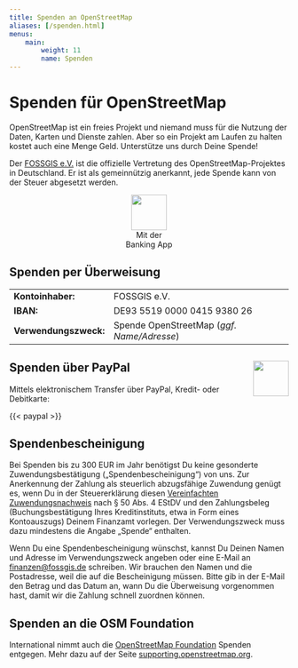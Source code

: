 ```yaml
---
title: Spenden an OpenStreetMap
aliases: [/spenden.html]
menus:
    main:
        weight: 11
        name: Spenden
---
```


# Spenden für OpenStreetMap

OpenStreetMap ist ein freies Projekt und niemand muss für die Nutzung der
Daten, Karten und Dienste zahlen. Aber so ein Projekt am Laufen zu halten
kostet auch eine Menge Geld. Unterstütze uns durch Deine Spende!

Der [FOSSGIS e.V.](https://www.fossgis.de/) ist die offizielle Vertretung des
OpenStreetMap-Projektes in Deutschland. Er ist als gemeinnützig anerkannt,
jede Spende kann von der Steuer abgesetzt werden.

<div class="grid-container">

<div class="grid-box">

<div class="float-right" style="text-align: center;">
<img src="/spenden/bank-qr.png" width="64" height="64"/><br/>
Mit der<br/>Banking App
</div>


## Spenden per Überweisung

<table>
  <tbody>
    <tr><td><b>Kontoinhaber:</b></td><td>FOSSGIS e.V.</td></tr>
    <tr><td><b>IBAN:</b></td><td>DE93 5519 0000 0415 9380 26</td></tr>
    <tr><td><b>Verwendungszweck:</b></td><td>Spende OpenStreetMap (<i>ggf. Name/Adresse</i>)</td></tr>
  </tbody>
</table>

</div>
<div class="grid-box">

<img src="/spenden/paypal-qr.png" width="64" height="64" style="float: right;"/>

## Spenden über PayPal

Mittels elektronischem Transfer über PayPal, Kredit- oder Debitkarte:

{{< paypal >}}

</div>
</div>

## Spendenbescheinigung

Bei Spenden bis zu 300 EUR im Jahr benötigst Du keine gesonderte
Zuwendungsbestätigung („Spendenbescheinigung“) von uns. Zur Anerkennung der
Zahlung als steuerlich abzugsfähige Zuwendung genügt es, wenn Du in der
Steuererklärung diesen [Vereinfachten
Zuwendungsnachweis](https://www.fossgis.de/verein/spenden/Vereinfachter-Zuwendungsnachweis-FOSSGIS.pdf)
nach § 50 Abs. 4 EStDV und den Zahlungsbeleg (Buchungsbestätigung Ihres
Kreditinstituts, etwa in Form eines Kontoauszugs) Deinem Finanzamt vorlegen. Der
Verwendungszweck muss dazu mindestens die Angabe „Spende“ enthalten.

Wenn Du eine Spendenbescheinigung wünschst, kannst Du Deinen Namen und Adresse
im Verwendungszweck angeben oder eine E-Mail an finanzen@fossgis.de schreiben.
Wir brauchen den Namen und die Postadresse, weil die auf die Bescheinigung
müssen. Bitte gib in der E-Mail den Betrag und das Datum an, wann Du die
Überweisung vorgenommen hast, damit wir die Zahlung schnell zuordnen können.

## Spenden an die OSM Foundation

International nimmt auch die [OpenStreetMap
Foundation](https://osmfoundation.org/) Spenden entgegen. Mehr dazu auf der
Seite [supporting.openstreetmap.org](https://supporting.openstreetmap.org/).

